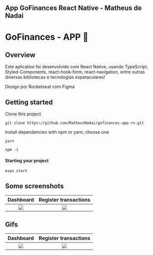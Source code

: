 ## App GoFinances React Native - Matheus de Nadai
<h1> GoFinances - APP 🚀</h1>

## Overview

Este aplicativo foi desenvolvido com React Native, usando TypeScript, Styled-Components, react-hook-form, react-navigation, entre outras diversas bibliotecas e tecnologias espetaculares!

Design por Rocketseat  com Figma

## Getting started

Clone this project

```
git clone https://github.com/MatheusNadai/gofinances-app-rn.git
```

Install dependencies with npm or yarn, choose one

```
yarn
```

```
npm -i
```

#### Starting your project

```expo start```

## Some screenshots

|              Dashboard               |        Register transactions         |
| :----------------------------------: | :----------------------------------: |
| ![](https://i.imgur.com/BKhOJ5D.png) | ![](https://i.imgur.com/UeAWYSY.png) |

## Gifs

|              Dashboard               |        Register transactions         |
| :----------------------------------: | :----------------------------------: |
| ![](https://i.imgur.com/Ru6Wr2Z.gif) | ![](https://i.imgur.com/FvKFaOD.gif) |

